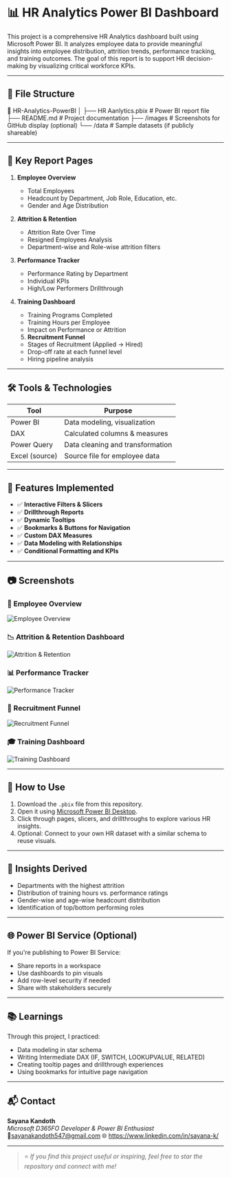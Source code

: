 # 📊 HR Analytics Power BI Dashboard

This project is a comprehensive HR Analytics dashboard built using Microsoft Power BI. It analyzes employee data to provide meaningful insights into employee distribution, attrition trends, performance tracking, and training outcomes. The goal of this report is to support HR decision-making by visualizing critical workforce KPIs.

---

## 📁 File Structure

📂 HR-Analytics-PowerBI
│
├── HR Aanlytics.pbix # Power BI report file
├── README.md # Project documentation
├── /images # Screenshots for GitHub display (optional)
└── /data # Sample datasets (if publicly shareable)

---

## 🧾 Key Report Pages

1. **Employee Overview**
   - Total Employees
   - Headcount by Department, Job Role, Education, etc.
   - Gender and Age Distribution

2. **Attrition & Retention**
   - Attrition Rate Over Time
   - Resigned Employees Analysis
   - Department-wise and Role-wise attrition filters

3. **Performance Tracker**
   - Performance Rating by Department
   - Individual KPIs
   - High/Low Performers Drillthrough

4. **Training Dashboard**
   - Training Programs Completed
   - Training Hours per Employee
   - Impact on Performance or Attrition

   5. **Recruitment Funnel**
   - Stages of Recruitment (Applied → Hired)
   - Drop-off rate at each funnel level
   - Hiring pipeline analysis


---

## 🛠️ Tools & Technologies

| Tool           | Purpose                                |
|----------------|----------------------------------------|
| Power BI       | Data modeling, visualization           |
| DAX            | Calculated columns & measures          |
| Power Query    | Data cleaning and transformation       |
| Excel (source) | Source file for employee data          |

---

## 📌 Features Implemented

- ✅ **Interactive Filters & Slicers**
- ✅ **Drillthrough Reports**
- ✅ **Dynamic Tooltips**
- ✅ **Bookmarks & Buttons for Navigation**
- ✅ **Custom DAX Measures**
- ✅ **Data Modeling with Relationships**
- ✅ **Conditional Formatting and KPIs**

---

## 📷 Screenshots

### 👤 Employee Overview
![Employee Overview](images/Employee%20Overview.png)

### 📉 Attrition & Retention Dashboard
![Attrition & Retention](images/Attrition%20%26%20Retention%20Dashboard.png)

### 📊 Performance Tracker
![Performance Tracker](images/Performance%20Tracker.png)

### 🧲 Recruitment Funnel
![Recruitment Funnel](images/Recruitment%20Funnel.png)

### 🎓 Training Dashboard
![Training Dashboard](images/Training%20Dashboard.png)



---

## 🚀 How to Use

1. Download the `.pbix` file from this repository.
2. Open it using [Microsoft Power BI Desktop](https://powerbi.microsoft.com/en-us/desktop/).
3. Click through pages, slicers, and drillthroughs to explore various HR insights.
4. Optional: Connect to your own HR dataset with a similar schema to reuse visuals.

---

## 🧠 Insights Derived

- Departments with the highest attrition
- Distribution of training hours vs. performance ratings
- Gender-wise and age-wise headcount distribution
- Identification of top/bottom performing roles

---

## 🌐 Power BI Service (Optional)

If you're publishing to Power BI Service:

- Share reports in a workspace
- Use dashboards to pin visuals
- Add row-level security if needed
- Share with stakeholders securely

---

## 📚 Learnings

Through this project, I practiced:

- Data modeling in star schema
- Writing Intermediate DAX (IF, SWITCH, LOOKUPVALUE, RELATED)
- Creating tooltip pages and drillthrough experiences
- Using bookmarks for intuitive page navigation

---

## 📬 Contact

**Sayana Kandoth**  
*Microsoft D365FO Developer & Power BI Enthusiast*  
📧sayanakandoth547@gmail.com
🌐 https://www.linkedin.com/in/sayana-k/  


---

> ⭐ *If you find this project useful or inspiring, feel free to star the repository and connect with me!*



